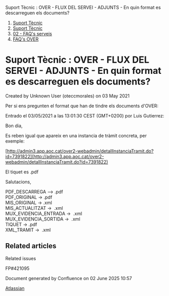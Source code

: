 Suport Tècnic : OVER - FLUX DEL SERVEI - ADJUNTS - En quin format es descarreguen els documents?  

1.  [Suport Tècnic](index.md)
2.  [Suport Tècnic](13893782.md)
3.  [02 - FAQ's serveis](26313393.md)
4.  [FAQ's OVER](28705589.md)

Suport Tècnic : OVER - FLUX DEL SERVEI - ADJUNTS - En quin format es descarreguen els documents?
================================================================================================

Created by Unknown User (oteccmorales) on 03 May 2021

Per si ens pregunten el format que han de tindre els documents d'OVER:

Entrado el 03/05/2021 a las 13:01:30 CEST (GMT+0200) por Luis Gutierrez:

Bon dia,

  

Es reben igual que apareix en una instancia de tràmit concreta, per exemple:

  

[http://admin3.app.aoc.cat/over2-webadmin/detallInstanciaTramit.do?id=7391822](http://admin3.app.aoc.cat/over2-webadmin/detallInstanciaTramit.do?id=7391822)

  

El tiquet es .pdf

  

Salutacions,

PDF\_DESCARREGA --> .pdf  
PDF\_ORIGINAL -> .pdf  
MIS\_ORIGINAL -> .xml  
MIS\_ACTUALITZAT ->  .xml  
MUX\_EVIDENCIA\_ENTRADA ->  .xml  
MUX\_EVIDENCIA\_SORTIDA ->  .xml  
TIQUET -> .pdf  
XML\_TRAMIT ->  .xml

  

  

Related articles
----------------

  

Related issues

FP#421095  

Document generated by Confluence on 02 June 2025 10:57

[Atlassian](http://www.atlassian.com/)